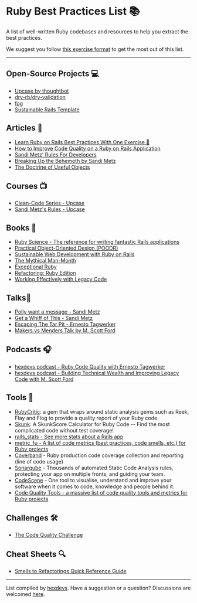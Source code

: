 # Ruby Best Practices List 📚

A list of well-written Ruby codebases and resources to help you extract the best practices.

We suggest you follow [this exercise format](https://www.hexdevs.com/posts/learn-ruby-best-practices-with-one-exercise/#one-exercise-to-teach-you-ruby-on-rails-best-practices) to get the most out of this list.

---
## Open-Source Projects 💻
- [Upcase by thoughtbot](https://github.com/thoughtbot/upcase)
- [dry-rb/dry-validation](https://github.com/dry-rb/dry-validation)
- [fog](https://github.com/fog/fog)
- [Sustainable Rails Template](https://github.com/davetron5000/rails-app-template-sustainable)

## Articles 📰
- [Learn Ruby on Rails Best Practices With One Exercise 🍝](https://www.hexdevs.com/posts/learn-ruby-best-practices-with-one-exercise/)
- [How to Improve Code Quality on a Ruby on Rails Application](https://www.hexdevs.com/posts/technical-debt-ruby-on-rails/)
- [Sandi Metz' Rules For Developers](https://thoughtbot.com/blog/sandi-metz-rules-for-developers)
- [Breaking Up the Behemoth by Sandi Metz](https://sandimetz.com/blog/2017/9/13/breaking-up-the-behemoth)
- [The Doctrine of Useful Objects](http://docs.eventide-project.org/user-guide/useful-objects.html)

## Courses 📺
- [Clean-Code Series - Upcase](https://thoughtbot.com/upcase/clean-code)
- [Sandi Metz's Rules - Upcase](https://thoughtbot.com/upcase/videos/sandi-metzs-rules)

## Books 🔖
- [Ruby Science - The reference for writing fantastic Rails applications](https://github.com/thoughtbot/ruby-science)
- [Practical Object-Oriented Design (POODR)](https://sandimetz.com/products#product-poodr)
- [Sustainable Web Development with Ruby on Rails](https://sustainable-rails.com/)
- [The Mythical Man-Month](https://en.wikipedia.org/wiki/The_Mythical_Man-Month)
- [Exceptional Ruby](https://store.avdi.codes/l/NWtnk)
- [Refactoring: Ruby Edition](https://martinfowler.com/books/refactoringRubyEd.html)
- [Working Effectively with Legacy Code](https://www.goodreads.com/book/show/44919.Working_Effectively_with_Legacy_Code)

## Talks🎤
- [Polly want a message - Sandi Metz](https://www.youtube.com/watch?v=XXi_FBrZQiU)
- [Get a Whiff of This - Sandi Metz](https://www.youtube.com/watch?v=PJjHfa5yxlU)
- [Escaping The Tar Pit - Ernesto Tagwerker](https://www.youtube.com/watch?v=ZyU6K6eR-_A)
- [Makers vs Menders Talk by M. Scott Ford](https://www.youtube.com/watch?v=YW0BpCThjuM)

## Podcasts 🎧
- [hexdevs podcast - Ruby Code Quality with Ernesto Tagwerker](https://www.hexdevs.com/posts/ruby-code-quality-ernesto-tagwerker/)
- [hexdevs podcast - Building Technical Wealth and Improving Legacy Code with M. Scott Ford](https://www.hexdevs.com/posts/building-technical-wealth-legacy-code-m-scott-ford/)

## Tools 🧰
- [RubyCritic](https://github.com/whitesmith/rubycritic): a gem that wraps around static analysis gems such as Reek, Flay and Flog to provide a quality report of your Ruby code.
- [Skunk](https://github.com/fastruby/skunk): A SkunkScore Calculator for Ruby Code -- Find the most complicated code without test coverage!
- [rails_stats - See more stats about a Rails app](https://github.com/fastruby/rails_stats)
- [metric_fu - A list of code metrics (best practices, code smells, etc.) for Ruby projects](https://github.com/metricfu/metric_fu)
- [Coverband](https://github.com/danmayer/coverband) - Ruby production code coverage collection and reporting (line of code usage)
- [Sonarqube](https://www.sonarqube.org/) - Thousands of automated Static Code Analysis rules, protecting your app on multiple fronts, and guiding your team.
- [CodeScene](https://codescene.com/) - One tool to visualise, understand and improve your software when it comes to code, knowledge and people behind it. 
- [Code Quality Tools - a massive list of code quality tools and metrics for Ruby projects](https://github.com/metricfu/metric_fu/wiki/Code-Tools)

## Challenges 🛠️
- [The Code Quality Challenge](https://tuple.app/code-quality-challenge)

## Cheat Sheets 🔍
- [Smells to Refactorings Quick Reference Guide](https://www.industriallogic.com/img/blog/2005/09/smellstorefactorings.pdf)

---
List compiled by [hexdevs](https://www.hexdevs.com).
Have a suggestion or a question? Discussions are welcomed [here](https://github.com/hexdevs/ruby-best-practices-list/discussions/1).
